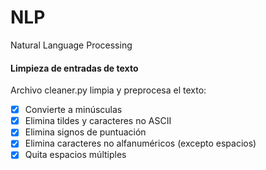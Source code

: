 # NLP

Natural Language Processing

#### Limpieza de entradas de texto

Archivo cleaner.py limpia y preprocesa el texto:

* [X] Convierte a minúsculas
* [X] Elimina tildes y caracteres no ASCII
* [X] Elimina signos de puntuación
* [X] Elimina caracteres no alfanuméricos (excepto espacios)
* [X] Quita espacios múltiples
